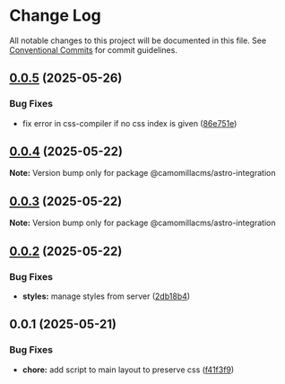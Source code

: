 # Change Log

All notable changes to this project will be documented in this file.
See [Conventional Commits](https://conventionalcommits.org) for commit guidelines.

## [0.0.5](https://github.com/camomillacms/astro-camomilla-integration/compare/v0.0.4...v0.0.5) (2025-05-26)


### Bug Fixes

* fix error in css-compiler if no css index is given ([86e751e](https://github.com/camomillacms/astro-camomilla-integration/commit/86e751e2810cc483aa1d478a27241fc99cfbd34c))





## [0.0.4](https://github.com/camomillacms/astro-camomilla-integration/compare/v0.0.3...v0.0.4) (2025-05-22)

**Note:** Version bump only for package @camomillacms/astro-integration





## [0.0.3](https://github.com/camomillacms/astro-camomilla-integration/compare/v0.0.2...v0.0.3) (2025-05-22)

**Note:** Version bump only for package @camomillacms/astro-integration





## [0.0.2](https://github.com/camomillacms/astro-camomilla-integration/compare/v0.0.1...v0.0.2) (2025-05-22)


### Bug Fixes

* **styles:** manage styles from server ([2db18b4](https://github.com/camomillacms/astro-camomilla-integration/commit/2db18b46c8197cf8e2e2c0271f04d8f36eaf0910))





## 0.0.1 (2025-05-21)


### Bug Fixes

* **chore:** add script to main layout to preserve css ([f41f3f9](https://github.com/camomillacms/astro-camomilla-integration/commit/f41f3f9b31484ae1c9b63ced8ee490d97f78221b))
